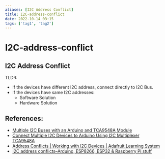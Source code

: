 ```yaml
---
aliases: [I2C Address Conflict]
title: I2C-address-conflict
date: 2022-10-14 03:15
tags: ['tag1', 'tag2']
---
```


# I2C-address-conflict

## I2C Address Conflict

TLDR:

- If the devices have different I2C address, connect directly to I2C Bus.
- If the devices have same I2C addresses:
  - Software Solution
  - Hardware Solution

## References:

- [Multiple I2C Buses with an Arduino and TCA9548A Module](https://dronebotworkshop.com/multiple-i2c-bus/)
- [Connect Multiple I2C Devices to Arduino Using I2C Multiplexer TCA9548A](https://electropeak.com/learn/connect-multiple-i2c-devices-to-arduino-using-i2c-multiplexer-tca9548a/)
- [Address Conflicts | Working with I2C Devices | Adafruit Learning System](https://learn.adafruit.com/working-with-i2c-devices/address-conflicts)
- [I2C address conflicts–Arduino, ESP8266, ESP32 & Raspberry Pi stuff](https://arduinodiy.wordpress.com/2020/04/25/i2c-address-conflicts/)
